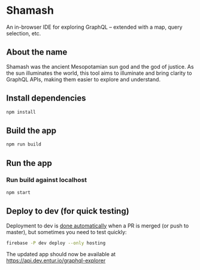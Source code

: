 # Shamash

An in-browser IDE for exploring GraphQL – extended with a map, query selection, etc.

## About the name

Shamash was the ancient Mesopotamian sun god and the god of justice. As the sun illuminates the world, this tool aims to illuminate and bring clarity to GraphQL APIs, making them easier to explore and understand.

## Install dependencies

```sh
npm install
```

## Build the app

```sh
npm run build
```

## Run the app

### Run build against localhost

```sh
npm start
```

## Deploy to dev (for quick testing)

Deployment to dev is [done automatically](.github/workflows/firebase-hosting-merge.yml) when a PR is merged (or push to master), but sometimes you need to test quickly:

```sh
firebase -P dev deploy --only hosting
```

The updated app should now be available at https://api.dev.entur.io/graphql-explorer
